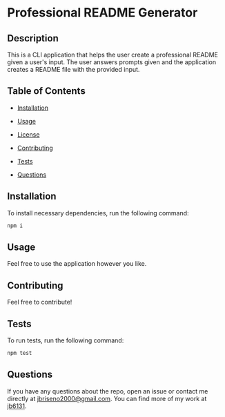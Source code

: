 # Professional README Generator
  

  ## Description

  This is a CLI application that helps the user create a professional README given a user's input. The user answers prompts given and the application creates a README file with the provided input.

  ## Table of Contents

  * [Installation](#installation)

  * [Usage](#usage)

  * [License](#license)

  * [Contributing](#contributing)

  * [Tests](#tests)

  * [Questions](#questions)
  
  ## Installation

  To install necessary dependencies, run the following command:

  ```bash
  npm i
  ```

  ## Usage

  Feel free to use the application however you like.

  

  ## Contributing

  Feel free to contribute!

  ## Tests

  To run tests, run the following command:

  ```bash
  npm test
  ```

  ## Questions

  If you have any questions about the repo, open an issue or contact me directly at jbriseno2000@gmail.com. You can find more of my work at [jb6131](https://github.com/jb6131/).
